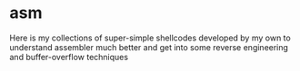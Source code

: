 # asm
Here is my collections of super-simple shellcodes developed by my own to understand assembler much better and get into some reverse engineering and buffer-overflow techniques

